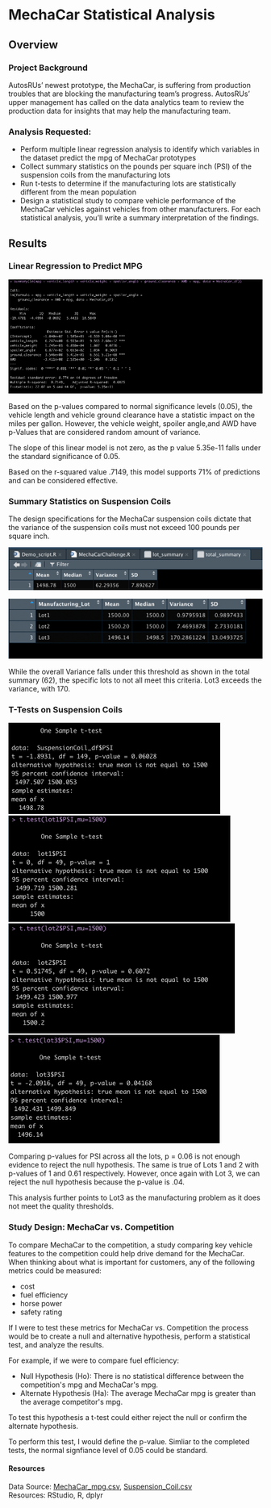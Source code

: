 # MechaCar Statistical Analysis

## Overview
### Project Background
AutosRUs’ newest prototype, the MechaCar, is suffering from production troubles that are blocking the manufacturing team’s progress. AutosRUs’ upper management has called on the data analytics team to review the production data for insights that may help the manufacturing team.

### Analysis Requested:
- Perform multiple linear regression analysis to identify which variables in the dataset predict the mpg of MechaCar prototypes
- Collect summary statistics on the pounds per square inch (PSI) of the suspension coils from the manufacturing lots
- Run t-tests to determine if the manufacturing lots are statistically different from the mean population
- Design a statistical study to compare vehicle performance of the MechaCar vehicles against vehicles from other manufacturers. For each statistical analysis, you’ll write a summary interpretation of the findings.

## Results
### Linear Regression to Predict MPG
![Image_1](Images/Deliverable_1_Result.png)

Based on the p-values compared to normal significance levels (0.05), the vehicle length and vehicle ground clearance have a statistic impact on the miles per gallon. However, the vehicle weight, spoiler angle,and AWD have p-Values that are considered random amount of variance.

The slope of this linear model is not zero, as the p value 5.35e-11 falls under the standard significance of 0.05.

Based on the r-squared value .7149, this model supports 71% of predictions and can be considered effective. 

### Summary Statistics on Suspension Coils

The design specifications for the MechaCar suspension coils dictate that the variance of the suspension coils must not exceed 100 pounds per square inch. 

![Image_2](Images/Deliverable_2_1_Total_Summary.png)


![Image_3](Images/Deliverable_2_2_Lot_Summary.png)

While the overall Variance falls under this threshold as shown in the total summary (62), the specific lots to not all meet this criteria. Lot3 exceeds the variance, with 170. 

### T-Tests on Suspension Coils

![Image_4](Images/Deliverable_3_1_T_Test.png)
<br> ![Image_5](Images/Deliverable_3_2_T_Test_Lot_1.png)
<br> ![Image_6](Images/Deliverable_3_3_T_Test_Lot_2.png)
<br> ![Image_7](Images/Deliverable_3_4_T_Test_Lot_3.png)

Comparing p-values for PSI across all the lots, p = 0.06 is not enough evidence to reject the null hypothesis. The same is true of Lots 1 and 2 with p-values of 1 and 0.61 respectively. However, once again with Lot 3, we can reject the null hypothesis because the p-value is .04.

This analysis further points to Lot3 as the manufacturing problem as it does not meet the quality thresholds.

### Study Design: MechaCar vs. Competition

To compare MechaCar to the competition, a study comparing key vehicle features to the competition could help drive demand for the MechaCar. When thinking about what is important for customers, any of the following metrics could be measured:
- cost 
- fuel efficiency
- horse power
- safety rating

If I were to test these metrics for MechaCar vs. Competition the process would be to create a null and alternative hypothesis, perform a statistical test, and analyze the results. 

For example, if we were to compare fuel efficiency:
  - Null Hypothesis (Ho): There is no statistical difference between the competition's mpg and MechaCar's mpg.  
  - Alternate Hypothesis (Ha): The average MechaCar mpg is greater than the average competitor's mpg. 
  
To test this hypothesis a t-test could either reject the null or confirm the alternate hypothesis. 

To perform this test, I would define the p-value. Simliar to the completed tests, the normal signfiance level of 0.05 could be standard.

#### Resources
Data Source: [MechaCar_mpg.csv](Resources/MechaCar_mpg.csv), [Suspension_Coil.csv](Resources/Suspension_Coil.csv)
<br> Resources: RStudio, R, dplyr
